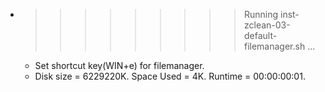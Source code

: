 * >>>>>>>>> Running inst-zclean-03-default-filemanager.sh ...
  * Set shortcut key(WIN+e) for filemanager.
  * Disk size = 6229220K. Space Used = 4K. Runtime = 00:00:00:01.
